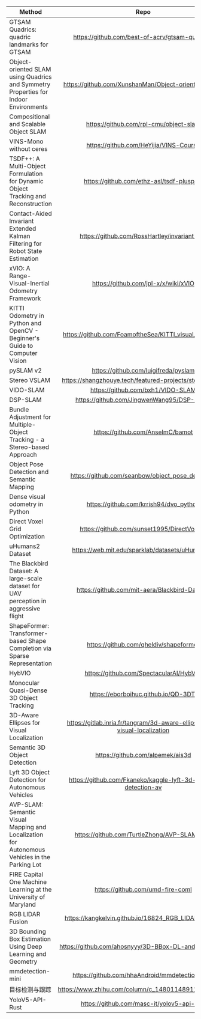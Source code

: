 | Method   |      Repo      |
|----------|:-------------:|
| GTSAM Quadrics: quadric landmarks for GTSAM |  https://github.com/best-of-acrv/gtsam-quadrics | 
| Object-oriented SLAM using Quadrics and Symmetry Properties for Indoor Environments |    https://github.com/XunshanMan/Object-oriented-SLAM   |   
| Compositional and Scalable Object SLAM | https://github.com/rpl-cmu/object-slam |   
|VINS-Mono without ceres|https://github.com/HeYijia/VINS-Course|
|TSDF++: A Multi-Object Formulation for Dynamic Object Tracking and Reconstruction|https://github.com/ethz-asl/tsdf-plusplus| 
|Contact-Aided Invariant Extended Kalman Filtering for Robot State Estimation|https://github.com/RossHartley/invariant-ekf|
|xVIO: A Range-Visual-Inertial Odometry Framework|https://github.com/jpl-x/x/wiki/xVIO|
|KITTI Odometry in Python and OpenCV - Beginner's Guide to Computer Vision|https://github.com/FoamoftheSea/KITTI_visual_odometry|
|pySLAM v2|https://github.com/luigifreda/pyslam|
|Stereo VSLAM|https://shangzhouye.tech/featured-projects/stereo_slam/|
|VIDO-SLAM|https://github.com/bxh1/VIDO-SLAM|
|DSP-SLAM|https://github.com/JingwenWang95/DSP-SLAM|
|Bundle Adjustment for Multiple-Object Tracking - a Stereo-based Approach|https://github.com/AnselmC/bamot|
|Object Pose Detection and Semantic Mapping|https://github.com/seanbow/object_pose_detection|
|Dense visual odometry in Python|https://github.com/krrish94/dvo_python|
|Direct Voxel Grid Optimization|https://github.com/sunset1995/DirectVoxGO|
|uHumans2 Dataset|https://web.mit.edu/sparklab/datasets/uHumans2/|
|The Blackbird Dataset: A large-scale dataset for UAV perception in aggressive flight|https://github.com/mit-aera/Blackbird-Dataset|
|ShapeFormer: Transformer-based Shape Completion via Sparse Representation|https://github.com/qheldiv/shapeformer|
|HybVIO|https://github.com/SpectacularAI/HybVIO|
|Monocular Quasi-Dense 3D Object Tracking|https://eborboihuc.github.io/QD-3DT/|
|3D-Aware Ellipses for Visual Localization|https://gitlab.inria.fr/tangram/3d-aware-ellipses-for-visual-localization|
|Semantic 3D Object Detection|https://github.com/alpemek/ais3d|
|Lyft 3D Object Detection for Autonomous Vehicles|https://github.com/Fkaneko/kaggle-lyft-3d-object-detection-av|
|AVP-SLAM: Semantic Visual Mapping and Localization for Autonomous Vehicles in the Parking Lot|https://github.com/TurtleZhong/AVP-SLAM-SIM|
|FIRE Capital One Machine Learning at the University of Maryland|https://github.com/umd-fire-coml|
|RGB LIDAR Fusion|https://kangkelvin.github.io/16824_RGB_LIDAR_Fusion/|
|3D Bounding Box Estimation Using Deep Learning and Geometry|https://github.com/ahosnyyy/3D-BBox-DL-and-Geometry|
|mmdetection-mini|https://github.com/hhaAndroid/mmdetection-mini|
|目标检测与跟踪|https://www.zhihu.com/column/c_1480114891122479105|
|YoloV5-API-Rust|https://github.com/masc-it/yolov5-api-rust|
